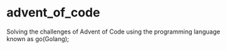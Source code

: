 ﻿# advent_of_code

Solving the challenges of Advent of Code using the programming language known as go(Golang);
